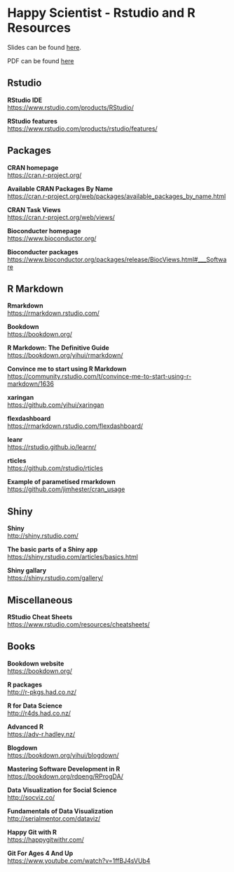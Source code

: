 
<!-- README.md is generated from README.Rmd. Please edit that file -->

# Happy Scientist - Rstudio and R Resources

<!-- badges: start -->

<!-- badges: end -->

Slides can be found
[here](https://rawcdn.githack.com/USCbiostats/software-dev/master/happy_scientist/seminars/2019-01_rstudio-and-r/material/Slides.html).

PDF can be found [here](slides.pdf)

## Rstudio

**RStudio IDE**  
<https://www.rstudio.com/products/RStudio/>

**RStudio features**  
<https://www.rstudio.com/products/rstudio/features/>

## Packages

**CRAN homepage**  
<https://cran.r-project.org/>

**Available CRAN Packages By
Name**  
<https://cran.r-project.org/web/packages/available_packages_by_name.html>

**CRAN Task Views**  
<https://cran.r-project.org/web/views/>

**Bioconducter homepage**  
<https://www.bioconductor.org/>

**Bioconducter
packages**  
<https://www.bioconductor.org/packages/release/BiocViews.html#___Software>

## R Markdown

**Rmarkdown**  
<https://rmarkdown.rstudio.com/>

**Bookdown**  
<https://bookdown.org/>

**R Markdown: The Definitive Guide**  
<https://bookdown.org/yihui/rmarkdown/>

**Convince me to start using R
Markdown**  
<https://community.rstudio.com/t/convince-me-to-start-using-r-markdown/1636>

**xaringan**  
<https://github.com/yihui/xaringan>

**flexdashboard**  
<https://rmarkdown.rstudio.com/flexdashboard/>

**leanr**  
<https://rstudio.github.io/learnr/>

**rticles**  
<https://github.com/rstudio/rticles>

**Example of parametised rmarkdown**  
<https://github.com/jimhester/cran_usage>

## Shiny

**Shiny**  
<http://shiny.rstudio.com/>

**The basic parts of a Shiny app**  
<https://shiny.rstudio.com/articles/basics.html>

**Shiny gallary**  
<https://shiny.rstudio.com/gallery/>

## Miscellaneous

**RStudio Cheat Sheets**  
<https://www.rstudio.com/resources/cheatsheets/>

## Books

**Bookdown website**  
<https://bookdown.org/>

**R packages**  
<http://r-pkgs.had.co.nz/>

**R for Data Science**  
<http://r4ds.had.co.nz/>

**Advanced R**  
<https://adv-r.hadley.nz/>

**Blogdown**  
<https://bookdown.org/yihui/blogdown/>

**Mastering Software Development in R**  
<https://bookdown.org/rdpeng/RProgDA/>

**Data Visualization for Social Science**  
<http://socviz.co/>

**Fundamentals of Data Visualization**  
<http://serialmentor.com/dataviz/>

**Happy Git with R**  
<https://happygitwithr.com/>

**Git For Ages 4 And Up**  
<https://www.youtube.com/watch?v=1ffBJ4sVUb4>
